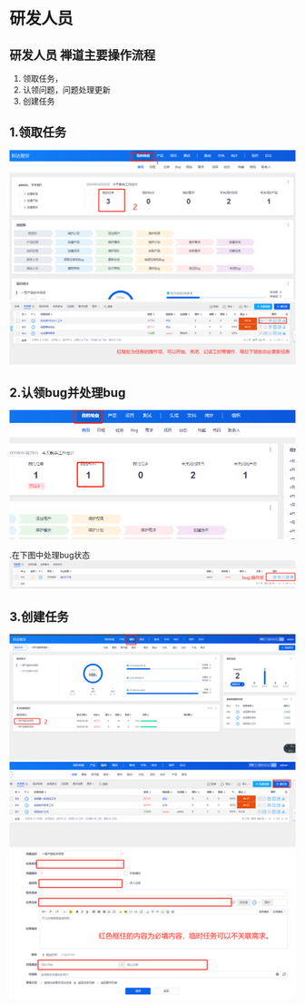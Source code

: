 # 研发人员

## 研发人员 禅道主要操作流程

1. 领取任务，
2. 认领问题，问题处理更新
3. 创建任务



## 1.领取任务
![](../../img/13.png)
![](../../img/14.png)

## 2.认领bug并处理bug
![](../../img/24.png)

.在下图中处理bug状态
![](../../img/25.png)

## 3.创建任务
![](../../img/10.png)
![](../../img/11.png)
![](../../img/12.png)